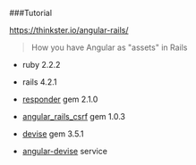 ###Tutorial

https://thinkster.io/angular-rails/

> How you have Angular as "assets" in Rails

+ ruby 2.2.2
+ rails 4.2.1

+ [responder](https://rubygems.org/gems/responders/versions/2.1.0) gem 2.1.0
+ [angular_rails_csrf](https://rubygems.org/gems/angular_rails_csrf/versions/1.0.3) gem 1.0.3
+ [devise](https://github.com/plataformatec/devise) gem 3.5.1
+ [angular-devise](https://github.com/cloudspace/angular_devise) service

